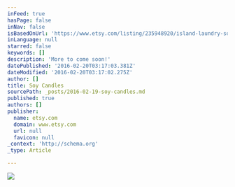 ```yaml
---
inFeed: true
hasPage: false
inNav: false
isBasedOnUrl: 'https://www.etsy.com/listing/235948920/island-laundry-soy-candle?ref=shop_home_active_8'
inLanguage: null
starred: false
keywords: []
description: 'More to come soon!'
datePublished: '2016-02-20T03:17:03.381Z'
dateModified: '2016-02-20T03:17:02.275Z'
author: []
title: Soy Candles
sourcePath: _posts/2016-02-19-soy-candles.md
published: true
authors: []
publisher:
  name: etsy.com
  domain: www.etsy.com
  url: null
  favicon: null
_context: 'http://schema.org'
_type: Article

---
```

![](https://img1.etsystatic.com/063/0/10264507/il_570xN.782414469_2n46.jpg)
